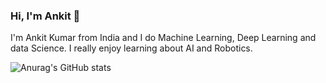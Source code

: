 ### Hi, I'm Ankit 👋 

I'm Ankit Kumar from India and I do Machine Learning, Deep Learning and data Science. I really enjoy learning about AI and Robotics.


![Anurag's GitHub stats](https://github-readme-stats.vercel.app/api?username=ankitkumar174&show_icons=true&theme=merko)

